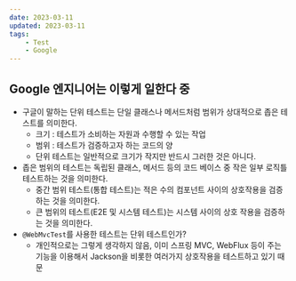 ```yaml
---
date: 2023-03-11
updated: 2023-03-11
tags:
    - Test
    - Google
---
```


## Google 엔지니어는 이렇게 일한다 중
- 구글이 말하는 단위 테스트는 단일 클래스나 메서드처럼 범위가 상대적으로 좁은 테스트를 의미한다.
  - 크기 : 테스트가 소비하는 자원과 수행할 수 있는 작업
  - 범위 : 테스트가 검증하고자 하는 코드의 양
  - 단위 테스트는 일반적으로 크기가 작지만 반드시 그러한 것은 아니다.
- 좁은 범위의 테스트는 독립된 클래스, 메서드 등의 코드 베이스 중 작은 일부 로직틀 테스트하는 것을 의미한다.
  - 중간 범위 테스트(통합 테스트)는 적은 수의 컴포넌트 사이의 상호작용을 검증하는 것을 의미한다.
  - 큰 범위의 테스트(E2E 및 시스템 테스트)는 시스템 사이의 상호 작용을 검증하는 것을 의미한다.
- `@WebMvcTest`를 사용한 테스트는 단위 테스트인가?
  - 개인적으로는 그렇게 생각하지 않음, 이미 스프링 MVC, WebFlux 등이 주는 기능을 이용해서 Jackson을 비롯한 여러가지 상호작용을 테스트하고 있기 때문